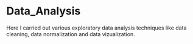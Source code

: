 # Data_Analysis
Here I carried out various exploratory data analysis techniques like data cleaning, data normalization and data vizualization.
